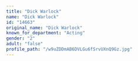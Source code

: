 ```yaml
---
title: "Dick Warlock"
name: "Dick Warlock"
id: "14663"
original_name: "Dick Warlock"
known_for_department: "Acting"
gender: "2"
adult: "false"
profile_path: "/w9uZDDmAB6DVLGu6fSrvUXnQ9Gz.jpg"
---
```

